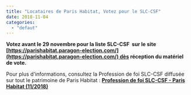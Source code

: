 ```yaml
---
title: "Locataires de Paris Habitat, Votez pour le SLC-CSF"
date: 2018-11-04
categories: 
  - "defaut"
---
```


**Votez avant le 29 novembre pour la liste SLC-CSF  sur le site [https://parishabitat.paragon-election.com/](https://parishabitat.paragon-election.com/) dès réception du matériel de vote.**

Pour plus d'informations, consultez la Profession de foi SLC-CSF diffusée sur tout le patrimoine de Paris Habitat : [**Profession de foi SLC-CSF - Paris Habitat (11/2018)**](/uploads/PROFDEFOI_PARISHABITAT_WEB.pdf)
